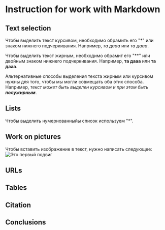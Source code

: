 # Instruction for work with Markdown 

## Text selection 

Чтобы выделить текст курсивом, необходимо обрамить его "*" или знаком нижнего подчеркивания. Например, *та дааа* или _та дааа_. 

Чтобы выделить текст жирным, необходимо обрамит его "**" или двойным знаком нижнего подчеркивания. Например, **та дааа** или __та дааа__.

Альтернативные способы выделения текста жирным или курсивом нужны для того, чтобы мы могли совмещать оба этих способа. Например, _текст может быть выделен курсивом и при этом быть **полужирным**_.

## Lists 
Чтобы выделить нумернованныйы список используем "*".

## Work on pictures 

Чтобы вставить изображение в текст, нужно написать следующее: 
![Это первый подвиг](Heracles.jpg)



## URLs

## Tables 

## Citation 

## Conclusions 

[def]: 1пГ.jpeg